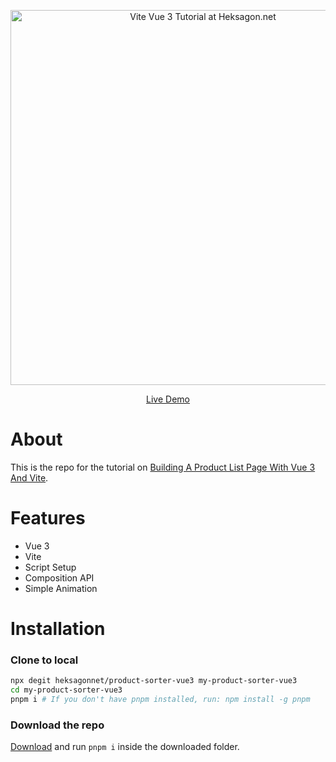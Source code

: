 <p align='center'>
  <img src='https://www.heksagon.net/web-design/building-a-product-list-page-with-vue-3-and-vite/4.webp' alt='Vite Vue 3 Tutorial at Heksagon.net' width='600'/>
</p>

<p align='center'>
<a href="https://product-sorter-vue3.netlify.app/">Live Demo</a>
</p>

# About

This is the repo for the tutorial on [Building A Product List Page With Vue 3 And Vite](https://www.heksagon.net/web-design/building-a-product-list-page-with-vue-3-and-vite/).

# Features

- Vue 3
- Vite
- Script Setup
- Composition API
- Simple Animation

# Installation

### Clone to local

```bash
npx degit heksagonnet/product-sorter-vue3 my-product-sorter-vue3
cd my-product-sorter-vue3
pnpm i # If you don't have pnpm installed, run: npm install -g pnpm
```

### Download the repo

[Download](//github.com/heksagonnet/product-sorter-vue3/archive/main.zip) and run `pnpm i` inside the downloaded folder.
